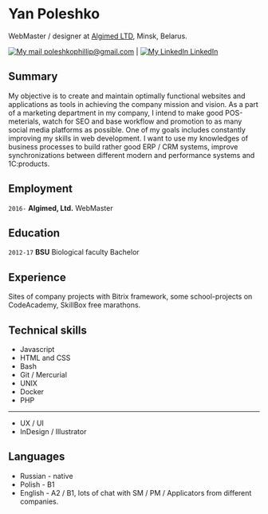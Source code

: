 # Yan Poleshko
WebMaster / designer at [Algimed LTD](https://algimed.com), Minsk, Belarus.


[![My mail](https://github.com/paulrobertlloyd/socialmediaicons/blob/main/email-16x16.png) poleshkophillip@gmail.com](mailto:poleshkophillip@gmail.com) | 
[![My LinkedIn](https://github.com/paulrobertlloyd/socialmediaicons/blob/main/linkedin-16x16.png) LinkedIn](https://www.linkedin.com/in/shadowinhaze/)

## Summary

My objective is to create and maintain optimally functional websites and applications as tools in achieving the company mission and vision.
As a part of a marketing department in my company, I intend to make good POS-meterials, watch for SEO and base workflow and promotion to as many social media platforms as possible. 
One of my goals includes constantly improving my skills in web development. I want to use my knowledges of business processes to build rather good ERP / CRM systems, improve synchronizations between different modern and performance systems and 1C:products. 


## Employment

`2016-` 
__Algimed, Ltd.__ WebMaster

## Education

`2012-17`
__BSU__ Biological faculty Bachelor


## Experience

Sites of company projects with Bitrix framework, some school-projects on CodeAcademy, SkillBox free marathons.

## Technical skills

* Javascript
* HTML and CSS
* Bash
* Git / Mercurial
* UNIX
* Docker
* PHP
---
* UX / UI
* InDesign / Illustrator 

## Languages

* Russian - native
* Polish - B1 
* English - A2 / B1, lots of chat with SM / PM / Applicators from different companies.
